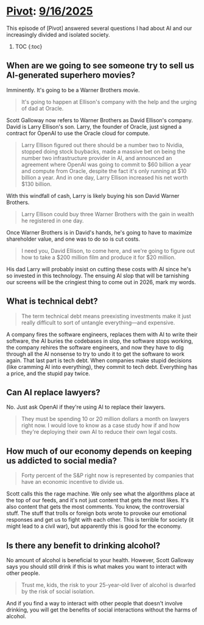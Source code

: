 # [Pivot](https://podcastindex.org/podcast/174725): [9/16/2025](https://writecomments.com/transcripts/?md5=120adafcd19591f1e8d1f9fc2eece2d2)

This episode of [Pivot] answered several questions I had about AI and our increasingly divided and isolated society.

1. TOC
{:toc}

## When are we going to see someone try to sell us AI-generated superhero movies?

Imminently. It's going to be a Warner Brothers movie.

> It's going to happen at Ellison's company with the help and the urging of dad at Oracle.

Scott Galloway now refers to Warner Brothers as David Ellison's company. David is Larry Ellison's son. Larry, the founder of Oracle, just signed a contract for OpenAI to use the Oracle cloud for compute.

> Larry Ellison figured out there should be a number two to Nvidia, stopped doing stock buybacks, made a massive bet on being the number two infrastructure provider in AI,
and announced an agreement where OpenAI was going to commit to $60 billion a year and compute from Oracle, despite the fact it's only running at $10 billion a year.
And in one day, Larry Ellison increased his net worth $130 billion.

With this windfall of cash, Larry is likely buying his son David Warner Brothers.

> Larry Ellison could buy three Warner Brothers with the gain in wealth he registered in one day.

Once Warner Brothers is in David's hands, he's going to have to maximize shareholder value, and one was to do so is cut costs.

> I need you, David Ellison, to come here, and we're going to figure out how to take a $200 million film and produce it for $20 million.

His dad Larry will probably insist on cutting these costs with AI since he's so invested in this technology. The ensuing AI slop that will be tarnishing our screens will be the cringiest thing to come out in 2026, mark my words. 

## What is technical debt?

> The term technical debt means preexisting investments make it just really difficult to sort of untangle everything—and expensive.

A company fires the software engineers, replaces them with AI to write their software, the AI buries the codebases in slop, the software stops working, the company rehires the software engineers, and now they have to dig through all the AI nonsense to try to undo it to get the software to work again. That last part is tech debt. When companies make stupid decisions (like cramming AI into everything), they commit to tech debt. Everything has a price, and the stupid pay twice.

## Can AI replace lawyers?

No. Just ask OpenAI if they're using AI to replace their lawyers.

> They must be spending 10 or 20 million dollars a month on lawyers right now. I would love to know as a case study how if and how they're deploying their own AI to reduce their own legal costs.

## How much of our economy depends on keeping us addicted to social media?

> Forty percent of the S&P right now is represented by companies that have an economic incentive to divide us.

Scott calls this the rage machine. We only see what the algorithms place at the top of our feeds, and it's not just content that gets the most likes. It's also content that gets the most comments. You know, the controversial stuff. The stuff that trolls or foreign bots wrote to provoke our emotional responses and get us to fight with each other. This is terrible for society (it might lead to a civil war), but apparently this is good for the economy.

## Is there any benefit to drinking alcohol? 

No amount of alcohol is beneficial to your health. However, Scott Galloway says you should still drink if this is what makes you want to interact with other people.

> Trust me, kids, the risk to your 25-year-old liver of alcohol is dwarfed by the risk of social isolation.

And if you find a way to interact with other people that doesn't involve drinking, you will get the benefits of social interactions without the harms of alcohol.
